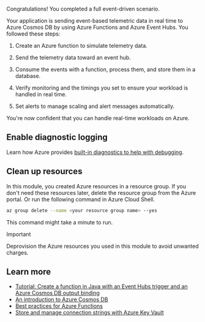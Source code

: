 Congratulations! You completed a full event-driven scenario.

Your application is sending event-based telemetric data in real time to Azure Cosmos DB by using Azure Functions and Azure Event Hubs. You followed these steps:

1. Create an Azure function to simulate telemetry data.

1. Send the telemetry data toward an event hub.

1. Consume the events with a function, process them, and store them in a database.

1. Verify monitoring and the timings you set to ensure your workload is handled in real time.

1. Set alerts to manage scaling and alert messages automatically.

You're now confident that you can handle real-time workloads on Azure.

## Enable diagnostic logging

Learn how Azure provides [built-in diagnostics to help with debugging](/azure/app-service/troubleshoot-diagnostic-logs/).

## Clean up resources

In this module, you created Azure resources in a resource group. If you don't need these resources later, delete the resource group from the Azure portal. Or run the following command in Azure Cloud Shell.

```bash
az group delete --name <your resource group name> --yes
```

This command might take a minute to run.

> [!IMPORTANT]
> Deprovision the Azure resources you used in this module to avoid unwanted charges.

## Learn more

- [Tutorial: Create a function in Java with an Event Hubs trigger and an Azure Cosmos DB output binding](/azure/azure-functions/functions-event-hub-cosmos-db?WT.mc_id=java-9741-sakriema)
- [An introduction to Azure Cosmos DB](/azure/cosmos-db/introduction?WT.mc_id=java-9741-sakriema)
- [Best practices for Azure Functions](/azure/azure-functions/storage-considerations?WT.mc_id=java-9741-sakriema)
- [Store and manage connection strings with Azure Key Vault](/azure/key-vault/secrets/quick-create-java?WT.mc_id=java-9741-sakriema)